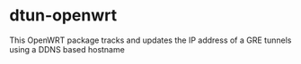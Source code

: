 # dtun-openwrt
This OpenWRT package tracks and updates the IP address of a GRE tunnels using a DDNS based hostname
